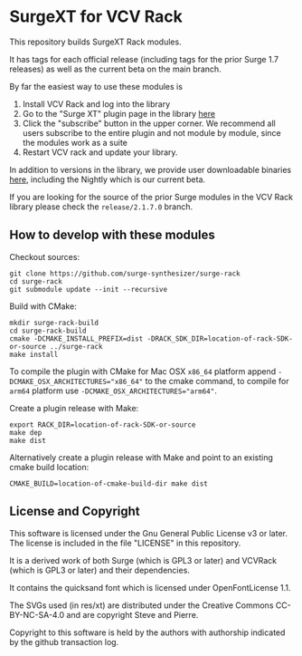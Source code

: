 # SurgeXT for VCV Rack

This repository builds SurgeXT Rack modules.

It has tags for each official release (including tags for the prior Surge 1.7
releases) as well as the current beta on the main branch.

By far the easiest way to use these modules is

1. Install VCV Rack and log into the library
2. Go to the "Surge XT" plugin page in the library [here](https://library.vcvrack.com/SurgeXTRack)
3. Click the "subscribe" button in the upper corner. We recommend all users subscribe 
to the entire plugin and not module by module, since the modules work as a suite
4. Restart VCV rack and update your library.

In addition to versions in the library, we provide user downloadable binaries
[here](https://github.com/surge-synthesizer/surge-rack/tags), including the Nightly
which is our current beta.

If you are looking for the source of the prior Surge modules in the VCV Rack library please check the `release/2.1.7.0`
branch.

## How to develop with these modules

Checkout sources:
```
git clone https://github.com/surge-synthesizer/surge-rack
cd surge-rack
git submodule update --init --recursive
```
Build with CMake:
```
mkdir surge-rack-build
cd surge-rack-build
cmake -DCMAKE_INSTALL_PREFIX=dist -DRACK_SDK_DIR=location-of-rack-SDK-or-source ../surge-rack
make install
```
To compile the plugin with CMake for Mac OSX `x86_64` platform append `-DCMAKE_OSX_ARCHITECTURES="x86_64"` to the cmake
command, to compile for `arm64` platform use `-DCMAKE_OSX_ARCHITECTURES="arm64"`.

Create a plugin release with Make:
```
export RACK_DIR=location-of-rack-SDK-or-source
make dep
make dist
```

Alternatively create a plugin release with Make and point to an existing cmake build location:
```
CMAKE_BUILD=location-of-cmake-build-dir make dist
```
## License and Copyright

This software is licensed under the Gnu General Public License v3 or later.
The license is included in the file "LICENSE" in this repository.

It is a derived work of both Surge
(which is GPL3 or later) and VCVRack (which is GPL3 or later) and
their dependencies.

It contains the quicksand font which is licensed under OpenFontLicense 1.1.

The SVGs used (in res/xt) are distributed under the Creative Commons CC-BY-NC-SA-4.0 and are
copyright Steve and Pierre.

Copyright to this software is held by the authors with authorship indicated by the github transaction log.
